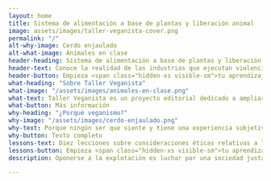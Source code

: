 ```yaml
---
layout: home
title: Sistema de alimentación a base de plantas y liberación animal
image: assets/images/taller-veganista-cover.png
permalink: "/"
alt-why-image: Cerdo enjaulado
alt-what-image: Animales en clase
header-heading: Sistema de alimentación a base de plantas y liberación animal
header-text: Conoce la realidad de las industrias que ejecutan violencia sistematizada contra los animales, entiende porqué debemos oponernos a esa violencia y únete a la lucha por la liberación animal, desde tu participación política y/o tus hábitos de vida.
header-button: Empieza <span class="hidden-xs visible-sm">tu aprendizaje</span> ahora
what-heading: "Sobre Taller Veganista"
what-image: "/assets/images/animales-en-clase.png"
what-text: Taller Veganista es un proyecto editorial dedicado a ampliar el conocimiento sobre los animales víctimas de violencia sistemática, y las prácticas estándar de las industrias que les explotan. Queremos ayudar a construir un marco teórico que permita definir de manera consciente la postura ideológica y/o los hábitos de vida, respecto a la apropiación de los cuerpos de los animales no humanos para fines comerciales y otros...
what-button: Más información
why-heading: "¿Porqué veganismo?"
why-image: "/assets/images/cerdo-enjaulado.png"
why-text: Porque ningún ser que siente y tiene una experiencia subjetiva de su propia vida debería ser mercancía. Si mi vida y mi cuerpo no le pertenecen a nadie más que a mi, no tiene sentido pensar que el cuerpo y la vida de alguien más sea mercancía o medio de producción, así ese alguien sea de otra especie.
why-button: Texto completo
lessons-text: Diez lecciones sobre consideraciones éticas relativas a la liberación animal, veganismo, nutrición a base de plantas, impacto ambiental de las industrias de explotación animal y activismo. Puedes contar con nuestra ayuda y tendrás la posibilidad de conocer a personas con intereses similares.
lessons-button: Empieza <span class="hidden-xs visible-sm">tu aprendizaje</span> ahora
description: Oponerse a la explotación es luchar por una sociedad justa. Acá está toda la información que necesitas para unirte a la lucha por la liberación colectiva, desde tus hábitos de vida y tu participación ciudadana.

---
```

